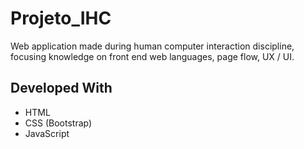 # Projeto_IHC

Web application made during human computer interaction discipline, focusing knowledge on 
front end web languages, page flow, UX / UI.

Developed With
--------------
- HTML
- CSS (Bootstrap)
- JavaScript

